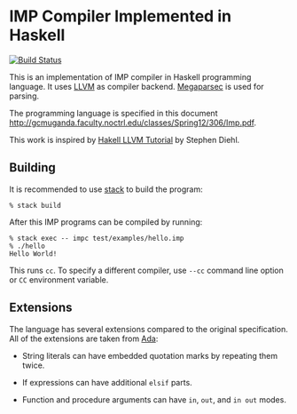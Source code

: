 IMP Compiler Implemented in Haskell
===================================

[![Build Status](https://travis-ci.org/eugmes/imp.svg?branch=master)](https://travis-ci.org/eugmes/imp)

This is an implementation of IMP compiler in Haskell programming
language. It uses [LLVM](http://llvm.org) as compiler backend.
[Megaparsec](https://hackage.haskell.org/package/megaparsec) is used
for parsing.

The programming language is specified in this document
<http://gcmuganda.faculty.noctrl.edu/classes/Spring12/306/Imp.pdf>.

This work is inspired by [Hakell LLVM Tutorial](http://www.stephendiehl.com/llvm/)
by Stephen Diehl.

Building
--------

It is recommended to use [stack](https://docs.haskellstack.org/en/stable/README/)
to build the program:

```
% stack build
```

After this IMP programs can be compiled by running:

```
% stack exec -- impc test/examples/hello.imp
% ./hello
Hello World!
```

This runs `cc`. To specify a different compiler, use `--cc` command line option
or `CC` environment variable.

Extensions
----------

The language has several extensions compared to the original specification.
All of the extensions are taken from [Ada](http://www.ada-auth.org/standards/12rm/html/RM-TOC.html):

  - String literals can have embedded quotation marks by repeating them twice.

  - If expressions can have additional `elsif` parts.

  - Function and procedure arguments can have `in`, `out`, and `in out` modes.
